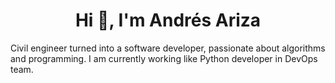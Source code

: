 <h1 align="center">Hi 👋, I'm Andrés Ariza</h1>

Civil engineer turned into a software developer, passionate about algorithms and programming. I am currently working like Python developer in DevOps team.
